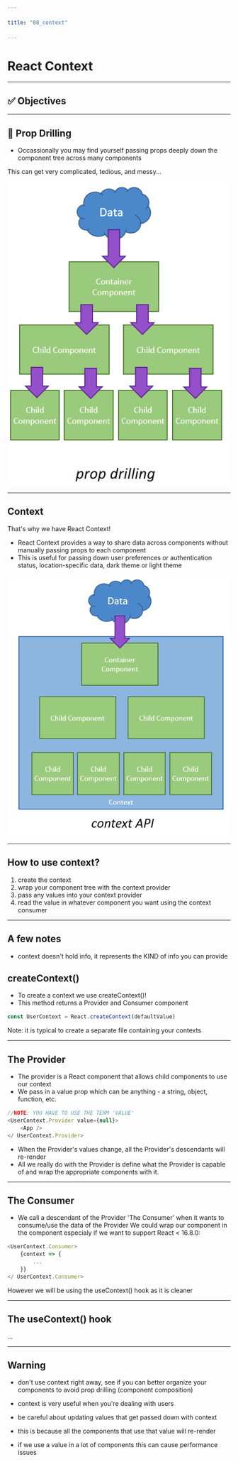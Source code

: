 ```yaml
---

title: "08_context"

---
```


# React Context

---

## ✅ Objectives 

---

## 🔩 Prop Drilling

- Occassionally you may find yourself passing props deeply down the component tree across many components 

This can get very complicated, tedious, and messy...

<img src='../assets/prop-drilling.png' width="500px"/>

---

## Context

That's why we have React Context!

- React Context provides a way to share data across components without manually passing props to each component
- This is useful for passing down user preferences or authentication status, location-specific data, dark theme or light theme

<img src='../assets/context-provider.png' width="500px" />

---

## How to use context?

1. create the context
2. wrap your component tree with the context provider
3. pass any values into your context provider
4. read the value in whatever component you want using the context consumer

---

## A few notes

- context doesn't hold info, it represents the KIND of info you can provide


## createContext()

- To create a context we use createContext()!
- This method returns a Provider and Consumer component

```js
const UserContext = React.createContext(defaultValue)
```

Note: it is typical to create a separate file containing your contexts

---

## The Provider

- The provider is a React component that allows child components to use our context 
- We pass in a value prop which can be anything - a string, object, function, etc.

```js
//NOTE: YOU HAVE TO USE THE TERM 'VALUE'
<UserContext.Provider value={null}>
    <App /> 
</ UserContext.Provider>
```

- When the Provider's values change, all the Provider's descendants will re-render
- All we really do with the Provider is define what the Provider is capable of and wrap the appropriate components with it.

---

## The Consumer

- We call a descendant of the Provider 'The Consumer' when it wants to consume/use the data of the Provider
We could wrap our component in the  <Consumer /> component especialy if we want to support React < 16.8.0:

```js
<UserContext.Consumer>
    {context => {
        ...
    }}
</ UserContext.Consumer>
```

However we will be using the useContext() hook as it is cleaner 

---

## The useContext() hook

...


---

## Warning

- don't use context right away, see if you can better organize your components to avoid prop drilling (component composition)
- context is very useful when you're dealing with users

- be careful about updating values that get passed down with context
- this is because all the components that use that value will re-render
- if we use a value in a lot of components this can cause performance issues
